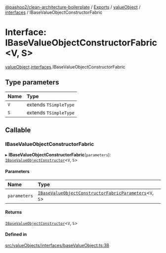[@pashoo2/clean-architecture-boilerplate](../README.md) / [Exports](../modules.md) / [valueObject](../modules/valueobject.md) / [interfaces](../modules/valueobject.interfaces.md) / IBaseValueObjectConstructorFabric

# Interface: IBaseValueObjectConstructorFabric<V, S\>

[valueObject](../modules/valueobject.md).[interfaces](../modules/valueobject.interfaces.md).IBaseValueObjectConstructorFabric

## Type parameters

| Name | Type |
| :------ | :------ |
| `V` | extends `TSimpleType` |
| `S` | extends `TSimpleType` |

## Callable

### IBaseValueObjectConstructorFabric

▸ **IBaseValueObjectConstructorFabric**(`parameters`): [`IBaseValueObjectConstructor`](valueobject.interfaces.ibasevalueobjectconstructor.md)<`V`, `S`\>

#### Parameters

| Name | Type |
| :------ | :------ |
| `parameters` | [`IBaseValueObjectConstructorFabricParameters`](valueobject.interfaces.ibasevalueobjectconstructorfabricparameters.md)<`V`, `S`\> |

#### Returns

[`IBaseValueObjectConstructor`](valueobject.interfaces.ibasevalueobjectconstructor.md)<`V`, `S`\>

#### Defined in

[src/valueObjects/interfaces/baseValueObject.ts:38](https://github.com/pashoo2/clean-architecture-boilerplate/blob/88f8e3d/src/valueObjects/interfaces/baseValueObject.ts#L38)
